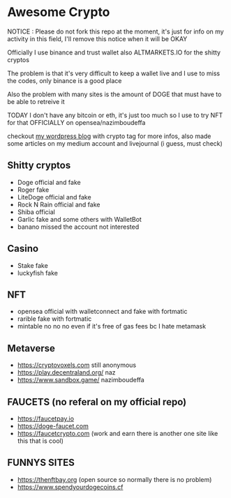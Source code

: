 # Awesome Crypto

NOTICE : Please do not fork this repo at the moment, it's just for info on my activity in this field, I'll remove this notice when it will be OKAY

Officially I use binance and trust wallet also ALTMARKETS.IO for the shitty cryptos

The problem is that it's very difficult to keep a wallet live and I use to miss the codes, only binance is a good place

Also the problem with many sites is the amount of DOGE that must have to be able to retreive it

TODAY I don't have any bitcoin or eth, it's just too much so I use to try NFT for that OFFICIALLY on opensea/nazimboudeffa

checkout [my wordpress blog](https://retromatrix.wordpress.com) with crypto tag for more infos, also made some articles on my medium account and livejournal (i guess, must check)

## Shitty cryptos

- Doge official and fake
- Roger fake
- LiteDoge official and fake
- Rock N Rain official and fake
- Shiba official
- Garlic fake and some others with WalletBot
- banano missed the account not interested

## Casino

- Stake fake
- luckyfish fake

## NFT

- opensea official with walletconnect and fake with fortmatic
- rarible fake with fortmatic
- mintable no no no even if it's free of gas fees bc I hate metamask

## Metaverse 

- https://cryptovoxels.com still anonymous
- https://play.decentraland.org/ naz
- https://www.sandbox.game/ nazimboudeffa

## FAUCETS (no referal on my official repo)

- https://faucetpay.io
- https://doge-faucet.com
- https://faucetcrypto.com (work and earn there is another one site like this that is cool)

## FUNNYS SITES

- https://thenftbay.org (open source so normally there is no problem)
- https://www.spendyourdogecoins.cf
